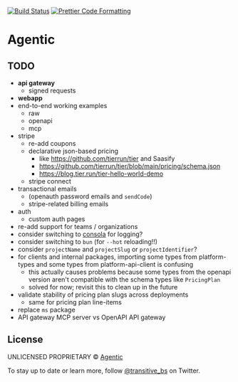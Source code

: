 <p>
  <a href="https://github.com/transitive-bullshit/agentic-platform/actions/workflows/main.yml"><img alt="Build Status" src="https://github.com/transitive-bullshit/agentic-platform/actions/workflows/main.yml/badge.svg" /></a>
  <a href="https://prettier.io"><img alt="Prettier Code Formatting" src="https://img.shields.io/badge/code_style-prettier-brightgreen.svg" /></a>
</p>

# Agentic <!-- omit from toc -->

## TODO

- **api gateway**
  - signed requests
- **webapp**
- end-to-end working examples
  - raw
  - openapi
  - mcp
- stripe
  - re-add coupons
  - declarative json-based pricing
    - like https://github.com/tierrun/tier and Saasify
    - https://github.com/tierrun/tier/blob/main/pricing/schema.json
    - https://blog.tier.run/tier-hello-world-demo
  - stripe connect
- transactional emails
  - (openauth password emails and `sendCode`)
  - stripe-related billing emails
- auth
  - custom auth pages
- re-add support for teams / organizations
- consider switching to [consola](https://github.com/unjs/consola) for logging?
- consider switching to `bun` (for `--hot` reloading!!)
- consider `projectName` and `projectSlug` or `projectIdentifier`?
- for clients and internal packages, importing some types from platform-types and some types from platform-api-client is confusing
  - this actually causes problems because some types from the openapi version aren't compatible with the schema types like `PricingPlan`
  - solved for now; revisit this to clean up in the future
- validate stability of pricing plan slugs across deployments
  - same for pricing plan line-items
- replace `ms` package
- API gateway MCP server vs OpenAPI API gateway

## License

UNLICENSED PROPRIETARY © [Agentic](https://x.com/transitive_bs)

To stay up to date or learn more, follow [@transitive_bs](https://x.com/transitive_bs) on Twitter.
